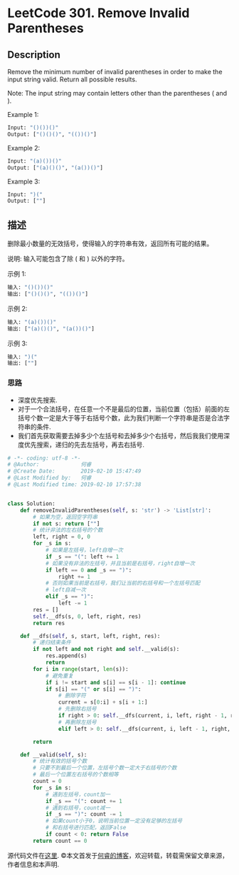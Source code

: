 # LeetCode 301. Remove Invalid Parentheses

## Description

Remove the minimum number of invalid parentheses in order to make the input string valid. Return all possible results.

Note: The input string may contain letters other than the parentheses ( and ).

Example 1:

```py
Input: "()())()"
Output: ["()()()", "(())()"]
```
Example 2:

```py
Input: "(a)())()"
Output: ["(a)()()", "(a())()"]
```

Example 3:

```py
Input: ")("
Output: [""]
```

## 描述

删除最小数量的无效括号，使得输入的字符串有效，返回所有可能的结果。

说明: 输入可能包含了除 ( 和 ) 以外的字符。

示例 1:

```py
输入: "()())()"
输出: ["()()()", "(())()"]
```

示例 2:

```py
输入: "(a)())()"
输出: ["(a)()()", "(a())()"]
```

示例 3:

```py
输入: ")("
输出: [""]
```

### 思路

* 深度优先搜索.
* 对于一个合法括号，在任意一个不是最后的位置，当前位置（包括）前面的左括号个数一定是大于等于右括号个数，此为我们判断一个字符串是否是合法字符串的条件.
* 我们首先获取需要去掉多少个左括号和去掉多少个右括号，然后我我们使用深度优先搜索，递归的先去左括号，再去右括号.

```py
# -*- coding: utf-8 -*-
# @Author:             何睿
# @Create Date:        2019-02-10 15:47:49
# @Last Modified by:   何睿
# @Last Modified time: 2019-02-10 17:57:38


class Solution:
    def removeInvalidParentheses(self, s: 'str') -> 'List[str]':
        # 如果为空，返回空字符串
        if not s: return [""]
        # 统计非法的左右括号的个数
        left, right = 0, 0
        for _s in s:
            # 如果是左括号，left自增一次
            if _s == "(": left += 1
            # 如果没有非法的左括号，并且当前是右括号，right自增一次
            if left == 0 and _s == ")":
                right += 1
            # 否则如果当前是右括号，我们让当前的右括号和一个左括号匹配
            # left自减一次
            elif _s == ")":
                left -= 1
        res = []
        self.__dfs(s, 0, left, right, res)
        return res

    def __dfs(self, s, start, left, right, res):
        # 递归结束条件
        if not left and not right and self.__valid(s):
            res.append(s)
            return
        for i in range(start, len(s)):
            # 避免重复
            if i != start and s[i] == s[i - 1]: continue
            if s[i] == "(" or s[i] == ")":
                # 删除字符
                current = s[0:i] + s[i + 1:]
                # 先删除右括号
                if right > 0: self.__dfs(current, i, left, right - 1, res)
                # 再删除左括号
                elif left > 0: self.__dfs(current, i, left - 1, right, res)

        return

    def __valid(self, s):
        # 统计有效的括号个数
        # 只要不到最后一个位置，左括号个数一定大于右括号的个数
        # 最后一个位置左右括号的个数相等
        count = 0
        for _s in s:
            # 遇到左括号，count加一
            if _s == "(": count += 1
            # 遇到右括号，count减一
            if _s == ")": count -= 1
            # 如果count小于0，说明当前位置一定没有足够的左括号
            # 和右括号进行匹配，返回False
            if count < 0: return False
        return count == 0
```
源代码文件在[这里](https://github.com/ruicore/Algorithm/blob/master/Leetcode/2019-02-10-301-Remove-Invalid-Parentheses.py).
©本文首发于[何睿的博客](https://www.ruicore.cn/leetcode-301-remove-invalid-parentheses/)，欢迎转载，转载需保留文章来源，作者信息和本声明.
